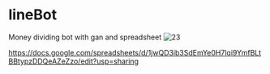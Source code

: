 # lineBot
Money dividing bot with gan and spreadsheet
![23](https://user-images.githubusercontent.com/76505947/155953660-c86f442a-0016-4f9f-910a-9e7c67567bdf.png)

https://docs.google.com/spreadsheets/d/1jwQD3ib3SdEmYe0H7lqi9YmfBLtBBtypzDDQeAZeZzo/edit?usp=sharing
